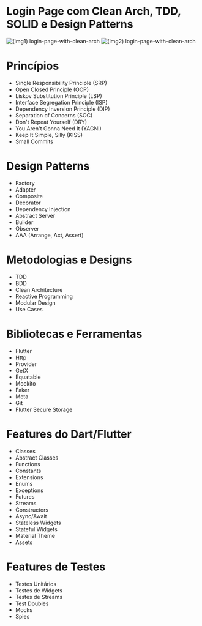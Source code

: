 # Login Page com Clean Arch, TDD, SOLID e Design Patterns

![(img1) login-page-with-clean-arch](https://user-images.githubusercontent.com/85637999/142924246-a43715d0-c084-4754-b84c-8b95507938c9.png)
![(img2) login-page-with-clean-arch](https://user-images.githubusercontent.com/85637999/142924253-ab467a32-6473-49f0-8fea-bd6345a62ae0.png)

# Princípios
- Single Responsibility Principle (SRP)
- Open Closed Principle (OCP)
- Liskov Substitution Principle (LSP)
- Interface Segregation Principle (ISP)
- Dependency Inversion Principle (DIP)
- Separation of Concerns (SOC)
- Don't Repeat Yourself (DRY)
- You Aren't Gonna Need It (YAGNI)
- Keep It Simple, Silly (KISS)
- Small Commits

# Design Patterns
- Factory
- Adapter
- Composite
- Decorator
- Dependency Injection
- Abstract Server
- Builder
- Observer
- AAA (Arrange, Act, Assert)

# Metodologias e Designs
- TDD
- BDD
- Clean Architecture
- Reactive Programming
- Modular Design
- Use Cases

# Bibliotecas e Ferramentas
- Flutter
- Http
- Provider
- GetX
- Equatable
- Mockito
- Faker
- Meta
- Git
- Flutter Secure Storage

# Features do Dart/Flutter
- Classes
- Abstract Classes
- Functions
- Constants
- Extensions
- Enums
- Exceptions
- Futures
- Streams
- Constructors
- Async/Await
- Stateless Widgets
- Stateful Widgets
- Material Theme
- Assets

# Features de Testes
- Testes Unitários
- Testes de Widgets
- Testes de Streams
- Test Doubles
- Mocks
- Spies
